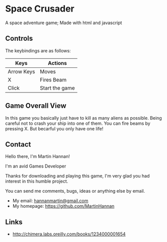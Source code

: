 # Space Crusader

A space adventure game; Made with html and javascript

## Controls

The keybindings are as follows:

| Keys              | Actions                    |
| ----------------- | -------------------------- |
| Arrow Keys        | Moves 		             |
| X                 | Fires Beam           |
| Click             | Start the game 		 |

## Game Overall View

In this game you basically just have to kill as many aliens as possible. Being careful not to crash your ship into one of them. You can fire beams by pressing X. But becarful you only have one life!

## Contact

Hello there, I'm Martin Hannan!

I'm an avid Games Developer 

Thanks for downloading and playing this game, I'm very glad you had
interest in this humble project.

You can send me comments, bugs, ideas or anything else by email.

* My email:      hannanmartin@gmail.com
* My homepage:   https://github.com/MartinHannan

## Links
* http://chimera.labs.oreilly.com/books/1234000001654
